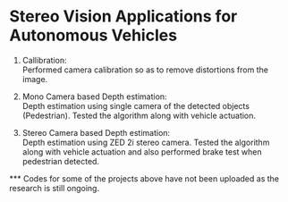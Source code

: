 # Stereo Vision Applications for Autonomous Vehicles

1. Callibration:  
Performed camera calibration so as to remove distortions from the image.

2. Mono Camera based Depth estimation:  
Depth estimation using single camera of the detected objects (Pedestrian). Tested the algorithm along with vehicle actuation. 

3. Stereo Camera based Depth estimation:  
Depth estimation using ZED 2i stereo camera. Tested the algorithm along with vehicle actuation and also performed brake test when pedestrian detected.


*** Codes for some of the projects above have not been uploaded as the research is still ongoing.
